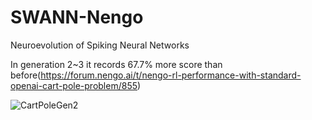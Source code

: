# SWANN-Nengo
Neuroevolution of Spiking Neural Networks


In generation 2~3 it records 67.7% more score than before(https://forum.nengo.ai/t/nengo-rl-performance-with-standard-openai-cart-pole-problem/855)

![CartPoleGen2](https://user-images.githubusercontent.com/42883224/128621130-94f95806-8f50-49c0-9987-b421e7922e53.png)
